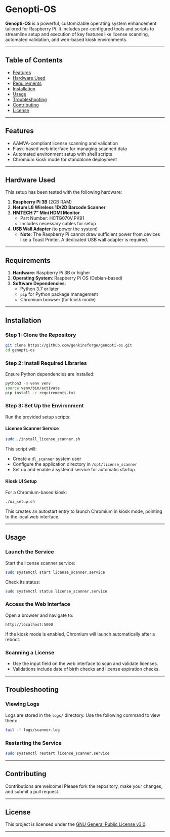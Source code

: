 # Genopti-OS

**Genopti-OS** is a powerful, customizable operating system enhancement tailored for Raspberry Pi. It includes pre-configured tools and scripts to streamline setup and execution of key features like license scanning, automated validation, and web-based kiosk environments.

---

## Table of Contents

- [Features](#features)
- [Hardware Used](#hardware-used)
- [Requirements](#requirements)
- [Installation](#installation)
- [Usage](#usage)
- [Troubleshooting](#troubleshooting)
- [Contributing](#contributing)
- [License](#license)

---

## Features

- AAMVA-compliant license scanning and validation
- Flask-based web interface for managing scanned data
- Automated environment setup with shell scripts
- Chromium kiosk mode for standalone deployment

---

## Hardware Used

This setup has been tested with the following hardware:

1. **Raspberry Pi 3B** (2GB RAM)
2. **Netum L8 Wireless 1D/2D Barcode Scanner**
3. **HMTECH 7" Mini HDMI Monitor**
   - Part Number: HCTG070V.PK91
   - Includes necessary cables for setup
4. **USB Wall Adapter** (to power the system)
   - **Note**: The Raspberry Pi cannot draw sufficient power from devices like a Toast Printer. A dedicated USB wall adapter is required.

---

## Requirements

1. **Hardware**: Raspberry Pi 3B or higher
2. **Operating System**: Raspberry Pi OS (Debian-based)
3. **Software Dependencies**:
   - Python 3.7 or later
   - `pip` for Python package management
   - Chromium browser (for kiosk mode)

---

## Installation

### Step 1: Clone the Repository

```bash
git clone https://github.com/genkinsforge/genopti-os.git
cd genopti-os
```

### Step 2: Install Required Libraries

Ensure Python dependencies are installed:

```bash
python3 -m venv venv
source venv/bin/activate
pip install -r requirements.txt
```

### Step 3: Set Up the Environment

Run the provided setup scripts:

#### License Scanner Service

```bash
sudo ./install_license_scanner.sh
```

This script will:
- Create a `dl_scanner` system user
- Configure the application directory in `/opt/license_scanner`
- Set up and enable a systemd service for automatic startup

#### Kiosk UI Setup

For a Chromium-based kiosk:

```bash
./ui_setup.sh
```

This creates an autostart entry to launch Chromium in kiosk mode, pointing to the local web interface.

---

## Usage

### Launch the Service

Start the license scanner service:

```bash
sudo systemctl start license_scanner.service
```

Check its status:

```bash
sudo systemctl status license_scanner.service
```

### Access the Web Interface

Open a browser and navigate to:

```
http://localhost:5000
```

If the kiosk mode is enabled, Chromium will launch automatically after a reboot.

### Scanning a License

- Use the input field on the web interface to scan and validate licenses.
- Validations include date of birth checks and license expiration checks.

---

## Troubleshooting

### Viewing Logs

Logs are stored in the `logs/` directory. Use the following command to view them:

```bash
tail -f logs/scanner.log
```

### Restarting the Service

```bash
sudo systemctl restart license_scanner.service
```

---

## Contributing

Contributions are welcome! Please fork the repository, make your changes, and submit a pull request.

---

## License

This project is licensed under the [GNU General Public License v3.0](LICENSE).

---
